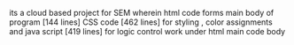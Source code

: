 its a cloud based project for SEM wherein html code forms main body of program [144 lines]
CSS code [462 lines] for styling , color assignments  and java script [419 lines] for logic control work under html main code body 
